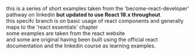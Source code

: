 this is a series of short examples taken from the 'become-react-developer' pathway on linkedin **but updated to use React 18.x throughout**.  
this specifc branch is on basic usage of react components and generally maps to the 'react essentials' chapter   
some examples are taken from the react website  
and some are original having been built using the official react documentation and the linkedin course as learning examples.


